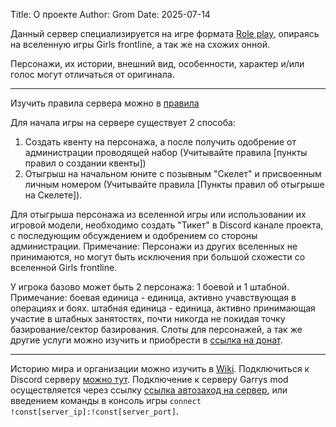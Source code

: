 Title: О проекте
Author: Grom
Date: 2025-07-14

Данный сервер специализируется на игре формата [Role play](/wiki/docs/server_rules/termins#role-play-rp), опираясь на вселенную игры Girls frontline, а так же на схожих онной.

Персонажи, их истории, внешний вид, особенности, характер и/или голос могут отличаться от оригинала.

---

Изучить правила сервера можно в [правила](/wiki/docs/server_rules/rules)

Для начала игры на сервере существует 2 способа:
1) Создать квенту на персонажа, а после получить одобрение от администрации проводящей набор (Учитывайте правила [пункты правил о создании квенты])
2) Отыгрыш на начальном юните с позывным "Скелет" и присвоенным личным номером (Учитывайте правила [Пункты правил об отыгрыше на Скелете]).

Для отыгрыша персонажа из вселенной игры или использовании их игровой модели, необходимо создать "Тикет" в Discord канале проекта, с последующим обсуждением и одобрением со стороны администрации.
Примечание: Персонажи из других вселенных не принимаются, но могут быть исключения при большой схожести со вселенной Girls frontline.

У игрока базово может быть 2 персонажа: 1 боевой и 1 штабной.
Примечание: боевая единица - единица, активно учавствующая в операциях и боях. штабная единица - единица, активно принимающая участие в штабных занятостях, почти никогда не покидая точку базирование/сектор базирования.
Слоты для персонажей, а так же другие услуги можно изучить и приобрести в [ссылка на донат](/donate).

---

Историю мира и организации можно изучить в [Wiki](/wiki/world_lore).
Подключиться к Discord серверу [можно тут](/discord).
Подключение к серверу Garrys mod осуществляется через ссылку [ссылка автозаход на сервер](steam://connect/!const[server_ip]:!const[server_port]), или введением команды в консоль игры `connect !const[server_ip]:!const[server_port]`.
